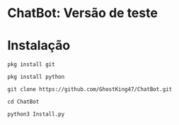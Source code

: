 <h1>ChatBot: Versão de teste</h1>

<!---
GhostKing47/GhostKing47 is a ✨ special ✨ repository because its `README.md` (this file) appears on your GitHub profile.
You can click the Preview link to take a look at your changes.
--->


<div align="left">
<h1>Instalação</h1>

```
pkg install git
```

```
pkg install python
```

```
git clone https://github.com/GhostKing47/ChatBot.git
```

```
cd ChatBot
```
```
python3 Install.py
```

